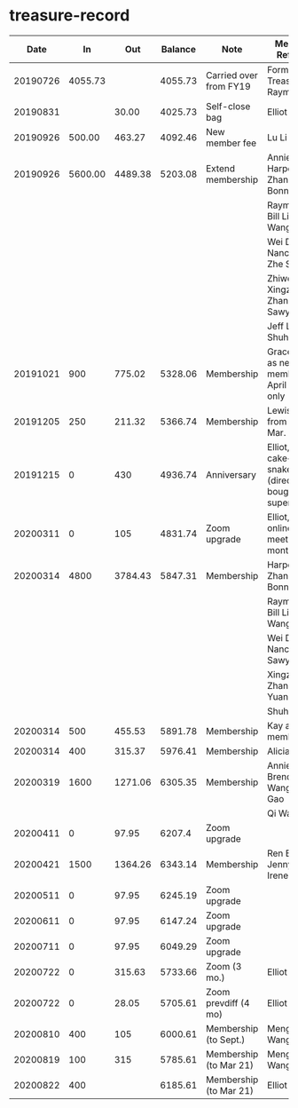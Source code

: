 # treasure-record

| Date     | In      | Out     | Balance | Note                   | Members Referred                                            |
| -------- | ------- | ------- | ------- | ---------------------- | ----------------------------------------------------------- |
| 20190726 | 4055.73 |         | 4055.73 | Carried over from FY19 | Former Treasurer Raymond                                    |
| 20190831 |         | 30.00   | 4025.73 | Self-close bag         | Elliot Zhang                                                |
| 20190926 | 500.00  | 463.27  | 4092.46 | New member fee         | Lu Li                                                       |
| 20190926 | 5600.00 | 4489.38 | 5203.08 | Extend membership      | Annie Liu, Harper Zhang, Bonnie Wang                        |
|          |         |         |         |                        | Raymond Lu, Bill Lin, Olivia Wang                           |
|          |         |         |         |                        | Wei Dong, Nancy Wang, Zhe Shang                             |
|          |         |         |         |                        | Zhiwei Fan, Xingzhi Zhang, Sawyer Li                        |
|          |         |         |         |                        | Jeff Liu, Shuhan Li                                         |
| 20191021 | 900     | 775.02  | 5328.06 | Membership             | Grace Yuan as new member, April extend only                 |
| 20191205 | 250     | 211.32  | 5366.74 | Membership             | Lewis Liu from Dec. to Mar.                                 |
| 20191215 | 0       | 430     | 4936.74 | Anniversary            | Elliot, cake+some snakes (directly bought from supermarket) |
| 20200311 | 0       | 105     | 4831.74 | Zoom upgrade           | Elliot, for online meeting, 1 month first                   |
| 20200314 | 4800    | 3784.43 | 5847.31 | Membership             | Harper Zhang, Bonnie Wang                                   |
|          |         |         |         |                        | Raymond Lu, Bill Lin, Olivia Wang                           |
|          |         |         |         |                        | Wei Dong, Nancy Wang, Sawyer Li                             |
|          |         |         |         |                        | Xingzhi Zhang, Grace Yuan, Lu Li                            |
|          |         |         |         |                        | Shuhan Li                                                   |
| 20200314 | 500     | 455.53  | 5891.78 | Membership             | Kay as new member                                           |
| 20200314 | 400     | 315.37  | 5976.41 | Membership             | Alicia Guo                                                  |
| 20200319 | 1600    | 1271.06 | 6305.35 | Membership             | Annie Liu, Brenda Wang, April Gao                           |
|          |         |         |         |                        | Qi Wang                                                     |
| 20200411 | 0       | 97.95   | 6207.4  | Zoom upgrade           |                                                             |
| 20200421 | 1500    | 1364.26 | 6343.14 | Membership             | Ren Eileen, Jenny Liu, Irene Zhao                           |
| 20200511 | 0       | 97.95   | 6245.19 | Zoom upgrade           |                                                             |
| 20200611 | 0       | 97.95   | 6147.24 | Zoom upgrade           |                                                             |
| 20200711 | 0       | 97.95   | 6049.29 | Zoom upgrade           |                                                             |
| 20200722 | 0       | 315.63  | 5733.66 | Zoom (3 mo.)           | Elliot Zhang                                                |
| 20200722 | 0       | 28.05   | 5705.61 | Zoom prevdiff (4 mo)   | Elliot Zhang                                                |
| 20200810 | 400     | 105     | 6000.61 | Membership (to Sept.)  | Mengyun Wang                                                |
| 20200819 | 100     | 315     | 5785.61 | Membership (to Mar 21) | Mengyun Wang                                                |
| 20200822 | 400     |         | 6185.61 | Membership (to Mar 21) | Elliot Zhang                                                |
